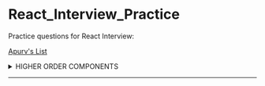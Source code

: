 # React_Interview_Practice
Practice questions for React Interview:

[Apurv's List](https://ak-react-slides.netlify.app/#0)
<details>
<summary>HIGHER ORDER COMPONENTS</summary>
<br>
[YT](https://www.youtube.com/watch?v=o22KRrxab18&list=PLmcRO0ZwQv4QMslGJQg7N8AzaHkC5pJ4t&index=28)  
Higher Order Component in React is defined a component which takes another component as input and may or may not return another component.


For example : Suppose you have two buttons to design – Login & Register – So you can design a button component – then pass it to another higher order component which will have additional functionalities like – styling – on Click – then the text

  

</details>

---
